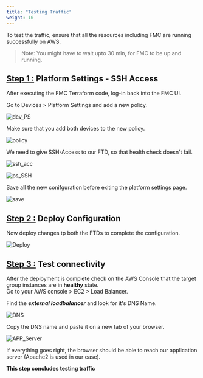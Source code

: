```yaml
---
title: "Testing Traffic"
weight: 10
---
```


To test the traffic, ensure that all the resources including FMC are running successfully on AWS.

>Note: You might have to wait upto 30 min, for FMC to be up and running.   


## <ins>**Step 1 :**</ins> Platform Settings - SSH Access
After executing the FMC Terraform code, log-in back into the FMC UI.

Go to Devices > Platform Settings and add a new policy.

![dev_PS](/static/images/testing-traffic/DEV-PS.png)

Make sure that you add both devices to the new policy. 

![policy](/static/images/testing-traffic/PLATFORM_SETT.png)

We need to give SSH-Access to our FTD, so that health check doesn't fail.

![ssh_acc](/static/images/testing-traffic/SSH_ACCESS.png)

![ps_SSH](/static/images/testing-traffic/PS_SSH.png)

Save all the new conifguration before exiting the platform settings page.

![save](/static/images/testing-traffic/SAVE.png)

## <ins>**Step 2 :**</ins> Deploy Configuration
Now deploy changes tp both the FTDs to complete the configuration.

![Deploy](/static/images/testing-traffic/DEPLOY.png)

## <ins>**Step 3 :**</ins> Test connectivity
After the deployment is complete check on the AWS Console that the target group instances are in **healthy** state.<br>
Go to your AWS console > EC2 > Load Balancer. 

Find the ***external loadbalancer*** and look for it's DNS Name.

![DNS](/static/images/testing-traffic/ELB-DNS.png)

Copy the DNS name and paste it on a new tab of your browser.

![APP_Server](/static/images/testing-traffic/APP-SERVER.png)

If everything goes right, the browser should be able to reach our application server (Apache2 is used in our case). 

**This step concludes testing traffic**